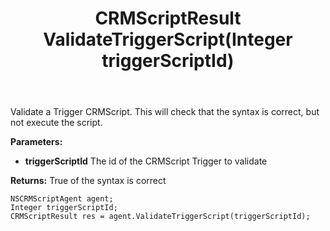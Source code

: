 ﻿---
uid: crmscript_ref_NSCRMScriptAgent_ValidateTriggerScript
title: CRMScriptResult ValidateTriggerScript(Integer triggerScriptId)
intellisense: NSCRMScriptAgent.ValidateTriggerScript
keywords: NSCRMScriptAgent, ValidateTriggerScript
so.topic: reference
---

Validate a Trigger CRMScript. This will check that the syntax is correct, but not execute the script.

**Parameters:**
 - **triggerScriptId** The id of the CRMScript Trigger to validate

**Returns:** True of the syntax is correct

```crmscript
NSCRMScriptAgent agent;
Integer triggerScriptId;
CRMScriptResult res = agent.ValidateTriggerScript(triggerScriptId);
```

